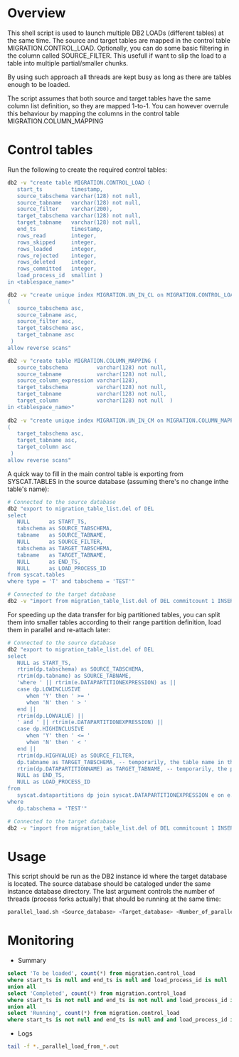 # Overview
This shell script is used to launch multiple DB2 LOADs (different tables) at the same time. The source and target tables are mapped in the control table MIGRATION.CONTROL_LOAD. Optionally, you can do some basic filtering in the column called SOURCE_FILTER. This usefull if want to slip the load to a table into multiple partial/smaller chunks.

By using such approach all threads are kept busy as long as there are tables enough to be loaded.

The script assumes that both source and target tables have the same column list definition, so they are mapped 1-to-1. You can however overrule this behaviour by mapping the columns in the control table MIGRATION.COLUMN_MAPPING

# Control tables
Run the following to create the required control tables:
```bash
db2 -v "create table MIGRATION.CONTROL_LOAD (
   start_ts         timestamp,
   source_tabschema varchar(128) not null,
   source_tabname   varchar(128) not null,
   source_filter    varchar(200),
   target_tabschema varchar(128) not null,
   target_tabname   varchar(128) not null,
   end_ts           timestamp, 
   rows_read        integer, 
   rows_skipped     integer, 
   rows_loaded      integer, 
   rows_rejected    integer, 
   rows_deleted     integer, 
   rows_committed   integer, 
   load_process_id  smallint )
in <tablespace_name>"  

db2 -v "create unique index MIGRATION.UN_IN_CL on MIGRATION.CONTROL_LOAD
(
   source_tabschema asc,
   source_tabname asc,
   source_filter asc,
   target_tabschema asc,
   target_tabname asc
 )
allow reverse scans" 

db2 -v "create table MIGRATION.COLUMN_MAPPING (
   source_tabschema         varchar(128) not null,
   source_tabname           varchar(128) not null,
   source_column_expression varchar(128),
   target_tabschema         varchar(128) not null,
   target_tabname           varchar(128) not null,
   target_column            varchar(128) not null  )
in <tablespace_name>" 
 
db2 -v "create unique index MIGRATION.UN_IN_CM on MIGRATION.COLUMN_MAPPING
(
   target_tabschema asc,
   target_tabname asc,
   target_column asc
 )
allow reverse scans" 
```
A quick way to fill in the main control table is exporting from SYSCAT.TABLES in the source database (assuming there's no change inthe table's name):
```bash
# Connected to the source database
db2 "export to migration_table_list.del of DEL
select 
   NULL      as START_TS, 
   tabschema as SOURCE_TABSCHEMA, 
   tabname   as SOURCE_TABNAME, 
   NULL      as SOURCE_FILTER, 
   tabschema as TARGET_TABSCHEMA, 
   tabname   as TARGET_TABNAME, 
   NULL      as END_TS, 
   NULL      as LOAD_PROCESS_ID
from syscat.tables
where type = 'T' and tabschema = 'TEST'"

# Connected to the target database 
db2 -v "import from migration_table_list.del of DEL commitcount 1 INSERT into MIGRATION.CONTROL_LOAD" 
```

For speeding up the data transfer for big partitioned tables, you can split them into smaller tables according to their range partition definition, load them in parallel and re-attach later:
```bash
# Connected to the source database
db2 "export to migration_table_list.del of DEL
select
   NULL as START_TS,
   rtrim(dp.tabschema) as SOURCE_TABSCHEMA,  
   rtrim(dp.tabname) as SOURCE_TABNAME,  
   'where ' || rtrim(e.DATAPARTITIONEXPRESSION) as || 
   case dp.LOWINCLUSIVE
      when 'Y' then ' >= '
      when 'N' then ' > '
   end ||
   rtrim(dp.LOWVALUE) ||
   ' and ' || rtrim(e.DATAPARTITIONEXPRESSION) ||
   case dp.HIGHINCLUSIVE
      when 'Y' then ' <= '
      when 'N' then ' < '
   end ||
   rtrim(dp.HIGHVALUE) as SOURCE_FILTER,
   dp.tabname as TARGET_TABSCHEMA, -- temporarily, the table name in the source is used as table schema in the target
   rtrim(dp.DATAPARTITIONNAME) as TARGET_TABNAME, -- temporarily, the partition name in the source is used as table name in the target
   NULL as END_TS,
   NULL as LOAD_PROCESS_ID
from
   syscat.datapartitions dp join syscat.DATAPARTITIONEXPRESSION e on e.tabschema = dp.tabschema and e.tabname = dp.tabname
where
   dp.tabschema = 'TEST'"

# Connected to the target database 
db2 -v "import from migration_table_list.del of DEL commitcount 1 INSERT into MIGRATION.CONTROL_LOAD" 
```

# Usage
This script should be run as the DB2 instance id where the target database is located. The source database should be cataloged under the same instance database directory. The last argument controls the number of threads (process forks actually) that should be running at the same time:
```bash
parallel_load.sh <Source_database> <Target_database> <Number_of_parallel_loads>
``` 

# Monitoring

* Summary
```sql
select 'To be loaded', count(*) from migration.control_load 
where start_ts is null and end_ts is null and load_process_id is null
union all
select 'Completed', count(*) from migration.control_load 
where start_ts is not null and end_ts is not null and load_process_id is not null
union all
select 'Running', count(*) from migration.control_load 
where start_ts is not null and end_ts is null and and load_process_id is not null
```
* Logs
```bash
tail -f *._parallel_load_from_*.out
```

